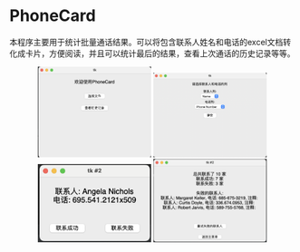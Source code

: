 # PhoneCard
本程序主要用于统计批量通话结果。可以将包含联系人姓名和电话的excel文档转化成卡片，方便阅读，并且可以统计最后的结果，查看上次通话的历史记录等等。
<p align="center">
  <img src="https://github.com/worldtree43/PhoneCard/blob/main/img/Phonecard_1.png" alt="Phonecard 1" width="200"/>
  <img src="https://github.com/worldtree43/PhoneCard/blob/main/img/Phonecard_2.png" alt="Phonecard 2" width="200"/>
  <img src="https://github.com/worldtree43/PhoneCard/blob/main/img/Phonecard_3.png" alt="Phonecard 3" width="200"/>
  <img src="https://github.com/worldtree43/PhoneCard/blob/main/img/Phonecard_4.png" alt="Phonecard 4" width="200"/>
</p>
